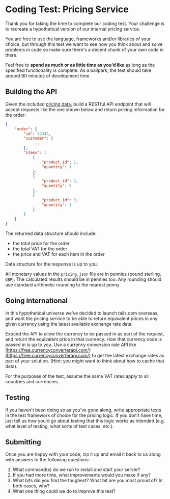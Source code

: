 # Coding Test: Pricing Service

Thank you for taking the time to complete our coding test. Your challenge is to
recreate a hypothetical version of our internal pricing service. 

You are free to use the language, frameworks and/or libraries of your choice, 
but through this test we want to see how you think about and solve problems in 
code so make sure there's a decent chunk of your own code in there.

Feel free to **spend as much or as little time as you'd like** as long as the 
specified functionality is complete. As a ballpark, the test should take around
90 minutes of development time.


## Building the API

Given the included [pricing data](./pricing.json), build a RESTful API endpoint
that will accept requests like the one shown below and return pricing
information for the order:

```json
{
	"order": {
		"id": 12345,
		"customer": {
			...
		},
		"items": [
			{
				"product_id": 1,
				"quantity": 1
			},
			{
				"product_id": 2,
				"quantity": 5
			},
			{
				"product_id": 3,
				"quantity": 1
			}
		]
	}
}
```

The returned data structure should include:

* the total price for the order
* the total VAT for the order
* the price and VAT for each item in the order

Data structure for the response is up to you.

All monetary values in the `pricing.json` file are in pennies (pound sterling, `GBP`).
The calculated results should be in pennies too.
Any rounding should use standard arithmetic rounding to the nearest penny.


## Going international

In this hypothetical universe we've decided to launch tails.com overseas, and 
want the pricing service to be able to return equivalent prices in any given 
currency using the latest available exchange rate data.

Expand the API to allow the currency to be passed in as part of the request, 
and return the equivalent price in that currency. How that currency code is 
passed in is up to you. Use a currency conversion rate API like 
[https://free.currencyconverterapi.com/](https://free.currencyconverterapi.com/) 
to get the latest exchange rates as part of your solution. (Hint: you might 
want to think about how to cache that data).

For the purposes of the test, assume the same VAT rates apply to all countries 
and currencies.


## Testing

If you haven't been doing so as you've gone along, write appropriate tests in 
the test framework of choice for the pricing logic. If you don't have time, 
just tell us how you'd go about testing that this logic works as intended 
(e.g. what level of testing, what sorts of test cases, etc.).


## Submitting

Once you are happy with your code, zip it up and email it back to us along with 
answers to the following questions:

1. What command(s) do we run to install and start your server?
2. If you had more time, what improvements would you make if any?
3. What bits did you find the toughest? What bit are you most proud of? In both
   cases, why?
4. What one thing could we do to improve this test?
